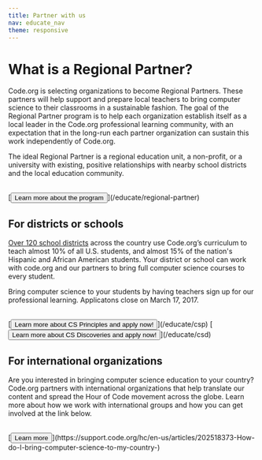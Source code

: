 ```yaml
---
title: Partner with us
nav: educate_nav
theme: responsive
---
```

# What is a Regional Partner?
Code.org is selecting organizations to become Regional Partners.  These partners will help support and prepare local teachers to bring computer science to their classrooms in a sustainable fashion. The goal of the Regional Partner program is to help each organization establish itself as a local leader in the Code.org professional learning community, with an expectation that in the long-run each partner organization can sustain this work independently of Code.org.

The ideal Regional Partner is a regional education unit, a non-profit, or a university with existing, positive relationships with nearby school districts and the local education community.

<br>
[<button>Learn more about the program</button>](/educate/regional-partner)

## For districts or schools
[Over 120 school districts](/educate/district/partners) across the country use Code.org’s curriculum to teach almost 10% of all U.S. students, and almost 15% of the nation's Hispanic and African American students. Your district or school can work with code.org and our partners to bring full computer science courses to every student.

<!-- OLD LANGUAGE
[Check here](/educate/regional-partner#partners) to see if you have a Code.org Regional Partner in your area.  If there is a Regional Partner in your area, and you are not already connected, please fill out the interest form below.  If there is not a Regional Partner in your area, please fill out the interest form and help us recruit by suggesting a good fit for your region!

<br>
[<button>District / School Interest Form</button>](https://goo.gl/forms/jBWAHg5jvEV8lSV52)

-->

Bring computer science to your students by having teachers sign up for our professional learning.  Applicatons close on March 17, 2017.

<br>
[<button>Learn more about CS Principles and apply now!</button>](/educate/csp)
[<button>Learn more about CS Discoveries and apply now!</button>](/educate/csd)

## For international organizations
Are you interested in bringing computer science education to your country? Code.org partners with international organizations that help translate our content and spread the Hour of Code movement across the globe. Learn more about how we work with international groups and how you can get involved at the link below.

<br>
[<button>Learn more</button>](https://support.code.org/hc/en-us/articles/202518373-How-do-I-bring-computer-science-to-my-country-)

